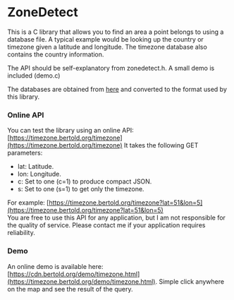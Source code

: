 # ZoneDetect

This is a C library that allows you to find an area a point belongs to using a database file. A typical example would be looking up the country or timezone given a latitude and longitude. The timezone database also contains the country information.

The API should be self-explanatory from zonedetect.h. A small demo is included (demo.c)

The databases are obtained from [here](https://github.com/evansiroky/timezone-boundary-builder) and converted to the format used by this library.

### Online API
You can test the library using an online API: [https://timezone.bertold.org/timezone](https://timezone.bertold.org/timezone)
It takes the following GET parameters:

* lat: Latitude.
* lon: Longitude.
* c: Set to one (c=1) to produce compact JSON.
* s: Set to one (s=1) to get only the timezone.

For example: [https://timezone.bertold.org/timezone?lat=51&lon=5](https://timezone.bertold.org/timezone?lat=51&lon=5)  
You are free to use this API for any application, but I am not responsible for the quality of service. Please contact me if your application requires reliability. 


### Demo
An online demo is available here: [https://cdn.bertold.org/demo/timezone.html](https://timezone.bertold.org/demo/timezone.html). Simple click anywhere on the map and see the result of the query.
